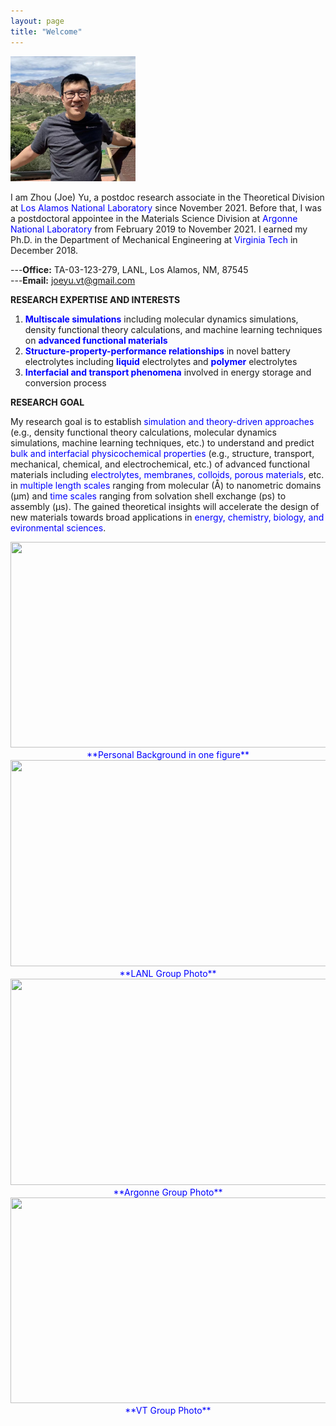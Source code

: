 ```yaml
---
layout: page
title: "Welcome"
---
```


<img src="./assets/IMG_8590.tiff" width="200" height="200">  

I am Zhou (Joe) Yu, a postdoc research associate in the Theoretical Division at <span style="color:blue">Los Alamos National Laboratory</span> since November 2021. Before that, I was a postdoctoral appointee in the Materials Science Division at <span style="color:blue">Argonne National Laboratory</span> from February 2019 to November 2021. I earned my Ph.D. in the Department of Mechanical Engineering at <span style="color:blue">Virginia Tech</span> in December 2018.

---**Office:** TA-03-123-279, LANL, Los Alamos, NM, 87545      
---**Email:** joeyu.vt@gmail.com

**RESEARCH EXPERTISE AND INTERESTS**
1. <span style="color:blue">**Multiscale simulations**</span> including molecular dynamics simulations, density functional theory calculations, and machine learning techniques on <span style="color:blue">**advanced functional materials**</span>
2. <span style="color:blue">**Structure-property-performance relationships**</span> in novel battery electrolytes including <span style="color:blue">**liquid**</span> electrolytes and <span style="color:blue">**polymer**</span> electrolytes
3. <span style="color:blue">**Interfacial and transport phenomena**</span> involved in energy storage and conversion process 


**RESEARCH GOAL**

My research goal is to establish <span style="color:blue">simulation and theory-driven approaches</span> (e.g., density functional theory calculations, molecular dynamics simulations, machine learning techniques, etc.) to understand and predict <span style="color:blue">bulk and interfacial physicochemical properties</span> (e.g., structure, transport, mechanical, chemical, and electrochemical, etc.) of advanced functional materials including <span style="color:blue">electrolytes, membranes, colloids, porous materials</span>, etc. in <span style="color:blue">multiple length scales</span> ranging from molecular (Å) to nanometric domains (μm) and <span style="color:blue">time scales</span> ranging from solvation shell exchange (ps) to assembly (μs). The gained theoretical insights will accelerate the design of new materials towards broad applications in <span style="color:blue">energy, chemistry, biology, and evironmental sciences</span>.


<center>
    <img src="https://zhou-joe-yu.github.io/assets/background.png" width="650" height="329">
</center>

<center>
    <span style="color:blue">**Personal Background in one figure**</span>
</center>

<center>
    <img src="https://zhou-joe-yu.github.io/assets/LANL_group.jpg" width="650" height="330">
</center>

<center>
    <span style="color:blue">**LANL Group Photo**</span>
</center>

<center>
    <img src="https://zhou-joe-yu.github.io/assets/Argonne_group.JPG" width="650" height="330">
</center> 

<center>
    <span style="color:blue">**Argonne Group Photo**</span>
</center>

<center>
    <img src="https://zhou-joe-yu.github.io/assets/VT_group.JPG" width="650" height="329">
</center>

<center>
    <span style="color:blue">**VT Group Photo**</span>
</center>
